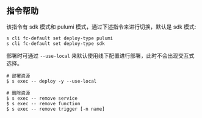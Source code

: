 ## 指令帮助

该指令有 sdk 模式和 pulumi 模式，通过下述指令来进行切换，默认是 sdk 模式:

```shell
s cli fc-default set deploy-type pulumi
s cli fc-default set deploy-type sdk
```

部署时可通过 ```--use-local``` 来默认使用线下配置进行部署，此时不会出现交互式选择。

```shell
# 部署资源
$ s exec -- deploy -y --use-local

# 删除资源
$ s exec -- remove service
$ s exec -- remove function
$ s exec -- remove trigger [-n name]
```
